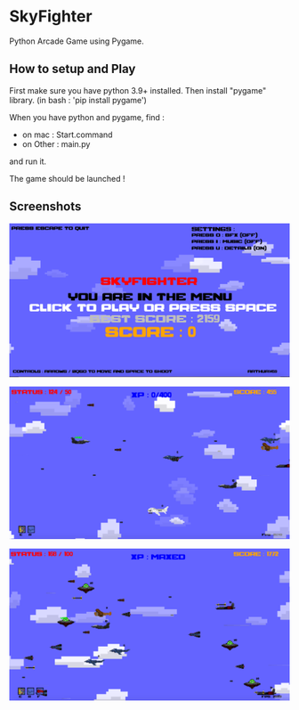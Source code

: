 # SkyFighter
Python Arcade Game using Pygame. 

## How to setup and Play

First make sure you have python 3.9+ installed.
Then install "pygame" library. (in bash : 'pip install pygame')

When you have python and pygame, find :
  - on mac : Start.command
  - on Other : main.py

and run it.

The game should be launched !

## Screenshots

![Menu](screenshots/menu.png)

![Rafale](screenshots/rafale.png)

![soucoupe](screenshots/soucoupe.png)
